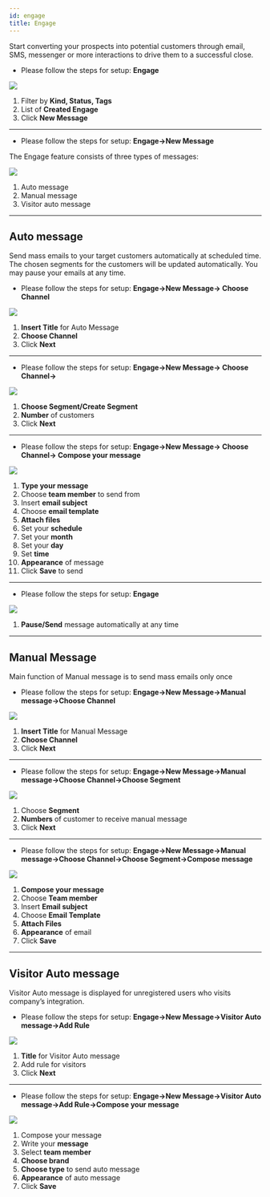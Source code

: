 ```yaml
---
id: engage
title: Engage
---
```


Start converting your prospects into potential customers through email, SMS, messenger or more interactions to drive them to a successful close.

- Please follow the steps for setup: **Engage**

<img src="https://s3-us-west-2.amazonaws.com/erxes-docs/engage/engage1.jpg">

1. Filter by **Kind, Status, Tags**
2. List of **Created Engage**
3. Click **New Message**

---

- Please follow the steps for setup: **Engage->New Message**

The Engage feature consists of three types of messages:

<img src="https://s3-us-west-2.amazonaws.com/erxes-docs/engage/engage2.jpg">

1. Auto message
2. Manual message
3. Visitor auto message

---

## Auto message

Send mass emails to your target customers automatically at scheduled time. The chosen segments for the customers will be updated automatically. You may pause your emails at any time.

- Please follow the steps for setup: **Engage->New Message-> Choose Channel**

<img src="https://s3-us-west-2.amazonaws.com/erxes-docs/engage/engage3.jpg">

1. **Insert Title** for Auto Message
2. **Choose Channel**
3. Click **Next**

---

- Please follow the steps for setup: **Engage->New Message-> Choose Channel->**

<img src="https://s3-us-west-2.amazonaws.com/erxes-docs/engage/engage4.jpg">

1. **Choose Segment/Create Segment**
2. **Number** of customers
3. Click **Next**

---

- Please follow the steps for setup: **Engage->New Message-> Choose Channel-> Compose your message**

<img src="https://s3-us-west-2.amazonaws.com/erxes-docs/engage/enage5.jpg">

1. **Type your message**
2. Choose **team member** to send from
3. Insert **email subject**
4. Choose **email template**
5. **Attach files**
6. Set your **schedule**
7. Set your **month**
8. Set your __day__
9. Set **time**
10. **Appearance** of message
11. Click **Save** to send

---

- Please follow the steps for setup: **Engage**

<img src="https://s3-us-west-2.amazonaws.com/erxes-docs/engage/engage6.jpg">

1. **Pause/Send** message automatically at any time

---

## Manual Message

Main function of Manual message is to send mass emails only once

- Please follow the steps for setup: **Engage->New Message->Manual message->Choose Channel**

<img src="https://s3-us-west-2.amazonaws.com/erxes-docs/engage/engage3.jpg">

1. **Insert Title** for Manual Message
2. **Choose Channel**
3. Click **Next**

---

- Please follow the steps for setup: **Engage->New Message->Manual message->Choose Channel->Choose Segment**

<img src="https://s3-us-west-2.amazonaws.com/erxes-docs/engage/engage4.jpg">

1. Choose **Segment**
2. **Numbers** of customer to receive manual message
3. Click **Next**

---

- Please follow the steps for setup: **Engage->New Message->Manual message->Choose Channel->Choose Segment->Compose message**

<img src="https://s3-us-west-2.amazonaws.com/erxes-docs/engage/enage7.jpg">

1. **Compose your message**
2. Choose **Team member**
3. Insert **Email subject**
4. Choose **Email Template**
5. **Attach Files**
6. **Appearance** of email
7. Click **Save**

---

## Visitor Auto message

Visitor Auto message is displayed for unregistered users who visits company’s integration.

- Please follow the steps for setup: **Engage->New Message->Visitor Auto message->Add Rule**

<img src="https://s3-us-west-2.amazonaws.com/erxes-docs/engage/engage8.jpg">

1. **Title** for Visitor Auto message
2. Add rule for visitors
3. Click **Next**

---

- Please follow the steps for setup: **Engage->New Message->Visitor Auto message->Add Rule->Compose your message**

<img src="https://s3-us-west-2.amazonaws.com/erxes-docs/engage/engage9.jpg">

1. Compose your message
2. Write your **message**
3. Select **team member**
4. **Choose brand**
5. **Choose type** to send auto message
6. **Appearance** of auto message
7. Click **Save**
